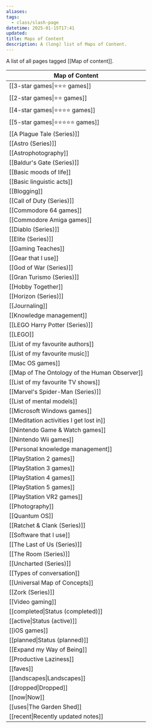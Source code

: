 ```yaml
---
aliases: 
tags:
  - class/slash-page
datetime: 2025-01-15T17:41
updated: 
title: Maps of Content
description: A (long) list of Maps of Content.
---
```

A list of all pages tagged [[Map of content]].

<!-- QueryToSerialize: table without id link(file.link, title) as "Map of Content" from #class/map and "Public" sort "Map of Content" -->
<!-- SerializedQuery: table without id link(file.link, title) as "Map of Content" from #class/map and "Public" sort "Map of Content" -->

| Map of Content                                                                                           |
| -------------------------------------------------------------------------------------------------------- |
| [[3-star games\|⭐️⭐️⭐️ games]]                                                           |
| [[2-star games\|⭐️⭐️ games]]                                                             |
| [[4-star games\|⭐️⭐️⭐️⭐️ games]]                                                         |
| [[5-star games\|⭐️⭐️⭐️⭐️⭐️ games]]                                                       |
| [[A Plague Tale (Series)]]                                       |
| [[Astro (Series)]]                                                       |
| [[Astrophotography]]                                                   |
| [[Baldur's Gate (Series)]]                                       |
| [[Basic moods of life]]                                             |
| [[Basic linguistic acts]]                                         |
| [[Blogging]]                                                                   |
| [[Call of Duty (Series)]]                                         |
| [[Commodore 64 games]]                                               |
| [[Commodore Amiga games]]                                         |
| [[Diablo (Series)]]                                                     |
| [[Elite (Series)]]                                                       |
| [[Gaming Teaches]]                                                       |
| [[Gear that I use]]                                                     |
| [[God of War (Series)]]                                             |
| [[Gran Turismo (Series)]]                                         |
| [[Hobby Together]]                                                       |
| [[Horizon (Series)]]                                                   |
| [[Journaling]]                                                               |
| [[Knowledge management]]                                           |
| [[LEGO Harry Potter (Series)]]                               |
| [[LEGO]]                                                                           |
| [[List of my favourite authors]]                           |
| [[List of my favourite music]]                               |
| [[Mac OS games]]                                                           |
| [[Map of The Ontology of the Human Observer]] |
| [[List of my favourite TV shows]]                         |
| [[Marvel's Spider-Man (Series)]]                           |
| [[List of mental models]]                                         |
| [[Microsoft Windows games]]                                     |
| [[Meditation activities I get lost in]]             |
| [[Nintendo Game & Watch games]]                             |
| [[Nintendo Wii games]]                                               |
| [[Personal knowledge management]]                         |
| [[PlayStation 2 games]]                                             |
| [[PlayStation 3 games]]                                             |
| [[PlayStation 4 games]]                                             |
| [[PlayStation 5 games]]                                             |
| [[PlayStation VR2 games]]                                         |
| [[Photography]]                                                             |
| [[Quantum OS]]                                                               |
| [[Ratchet & Clank (Series)]]                                   |
| [[Software that I use]]                                             |
| [[The Last of Us (Series)]]                                     |
| [[The Room (Series)]]                                                 |
| [[Uncharted (Series)]]                                               |
| [[Types of conversation]]                                         |
| [[Universal Map of Concepts]]                                 |
| [[Zork (Series)]]                                                         |
| [[Video gaming]]                                                           |
| [[completed\|Status (completed)]]                                                        |
| [[active\|Status (active)]]                                                              |
| [[iOS games]]                                                                 |
| [[planned\|Status (planned)]]                                                            |
| [[Expand my Way of Being]]                                       |
| [[Productive Laziness]]                                             |
| [[faves]]                                                                           |
| [[landscapes\|Landscapes]]                                                                     |
| [[dropped\|Dropped]]                                                                           |
| [[now\|Now]]                                                                                   |
| [[uses\|The Garden Shed]]                                                                      |
| [[recent\|Recently updated notes]]                                                             |
<!-- SerializedQuery END -->
